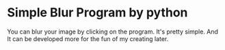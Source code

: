 # Simple Blur Program by python

You can blur your image by clicking on the program.
It's pretty simple. 
And It can be developed more for the fun of my creating later.
